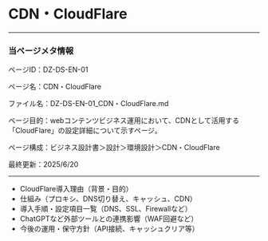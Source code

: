 # CDN・CloudFlare

---

### 当ページメタ情報

ページID：DZ-DS-EN-01

ページ名：CDN・CloudFlare

ファイル名：DZ-DS-EN-01_CDN・CloudFlare.md

ページ目的：webコンテンツビジネス運用において、CDNとして活用する「CloudFlare」の設定詳細について示すページ。

ページ構成：ビジネス設計書＞設計＞環境設計＞CDN・CloudFlare

最終更新：2025/6/20

---

- CloudFlare導入理由（背景・目的）
- 仕組み（プロキシ、DNS切り替え、キャッシュ、CDN）
- 導入手順・設定項目一覧（DNS、SSL、Firewallなど）
- ChatGPTなど外部ツールとの連携影響（WAF回避など）
- 今後の運用・保守方針（API接続、キャッシュクリア等）